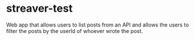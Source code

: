 # streaver-test
Web app that allows users to list posts from an API and allows the users to filter the posts by the userId of whoever wrote the post.
